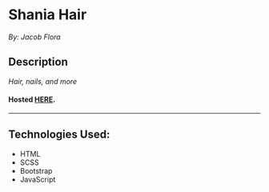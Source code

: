 # Shania Hair
*By: Jacob Flora*
## Description
*Hair, nails, and more*
#### Hosted [HERE]( https://jacob52210.github.io/shania_hair/ "Shania Hair").
___
## Technologies Used:
* HTML
* SCSS
* Bootstrap
* JavaScript
